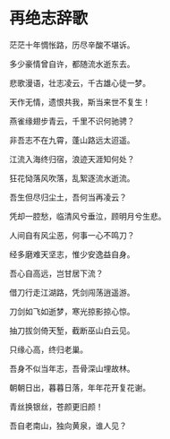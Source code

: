 # 再绝志辞歌

茫茫十年惆怅路，历尽辛酸不堪诉。

多少豪情曾自许，都随流水逝东去。

悲歌漫语，壮志凌云，千古雄心徒一梦。

天作无情，遗恨共我，斯当来世不复生！

燕雀缘翅步青云，千里不识何驰骋？

非吾志不在九霄，蓬山路远太迢遥。

江流入海终归宿，浪迹天涯知何处？

狂花恸落风吹落，乱絮逐流水逝流。

吾生但尽归尘土，吾何当再凌云？

凭却一腔愁，临清风兮垂泣，顾明月兮生悲。

人间自有风尘恶，何事一心不鸣刀？

经多磨难天坚志，惟少安逸益自身。

吾心自高远，岂甘居下流？

借刀行走江湖路，凭剑闯荡逍遥游。

刀剑如飞如逝梦，寒光掠影掠心惊。

抽刀拔剑倚天堑，截断巫山白云见。

只缘心高，终归老巢。

吾身不似当年志，吾骨深山埋故林。

朝朝日出，暮暮日落，年年花开复花谢。

青丝换银丝，苍颜更旧颜！

吾自老南山，独向黄泉，谁人见？
